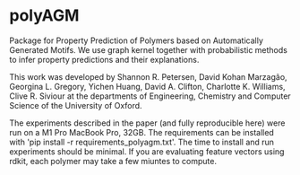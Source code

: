 # polyAGM
Package for Property Prediction of Polymers based on Automatically Generated Motifs. We use graph kernel together with probabilistic methods to infer property predictions and their explanations.

This work was developed by Shannon R. Petersen, David Kohan Marzagão, Georgina L. Gregory, Yichen Huang, David A.
Clifton, Charlotte K. Williams, Clive R. Siviour at the departments of Engineering, Chemistry and Computer Science of the University of Oxford. 

The experiments described in the paper (and fully reproducible here) were run on a M1 Pro MacBook Pro, 32GB. The requirements can be installed with 'pip install -r requirements_polyagm.txt'. The time to install and run experiments should be minimal. If you are evaluating feature vectors using rdkit, each polymer may take a few miuntes to compute. 